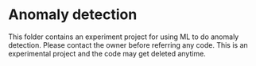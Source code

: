 # Anomaly detection

This folder contains an experiment project for using ML to do anomaly detection.
Please contact the owner before referring any code. This is an experimental
project and the code may get deleted anytime.
